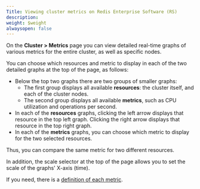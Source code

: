 ```yaml
---
Title: Viewing cluster metrics on Redis Enterprise Software (RS)
description: 
weight: $weight
alwaysopen: false
---
```

On the **Cluster \> Metrics** page you can view detailed real-time
graphs of various metrics for the entire cluster, as well as specific
nodes.

You can choose which resources and metric to display in each of the two
detailed graphs at the top of the page, as follows:

-   Below the top two graphs there are two groups of smaller graphs:
    -   The first group displays all available **resources**: the
        cluster itself, and each of the cluster nodes.
    -   The second group displays all available **metrics**, such as CPU
        utilization and operations per second.
-   In each of the **resources** graphs, clicking the left arrow
    displays that resource in the top left graph. Clicking the right
    arrow displays that resource in the top right graph.
-   In each of the **metrics** graphs, you can choose which metric to
    display for the two selected resources.

Thus, you can compare the same metric for two different resources.

In addition, the scale selector at the top of the page allows you to set
the scale of the graphs' X-axis (time).

If you need, there is a [definition of each
metric](/rs/administering/monitoring-metrics/definitions/).
